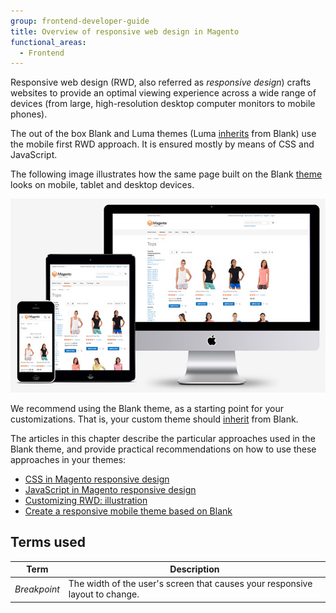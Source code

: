 ```yaml
---
group: frontend-developer-guide
title: Overview of responsive web design in Magento
functional_areas:
  - Frontend
---
```


Responsive web design (RWD, also referred as *responsive design*) crafts websites to provide an optimal viewing experience across a wide range of devices (from large, high-resolution desktop computer monitors to mobile phones).

The out of the box Blank and Luma themes (Luma [inherits](../themes/inherit.md) from Blank) use the mobile first RWD approach. It is ensured mostly by means of CSS and JavaScript.

The following image illustrates how the same page built on the Blank [theme](https://glossary.magento.com/theme) looks on mobile, tablet and desktop devices.

![](../../_images/frontend/css_responsive1.jpg)

We recommend using the Blank theme, as a starting point for your customizations. That is, your custom theme should [inherit](../themes/inherit.md) from Blank.

The articles in this chapter describe the particular approaches used in the Blank theme, and provide practical recommendations on how to use these approaches in your themes:

-  [CSS in Magento responsive design]
-  [JavaScript in Magento responsive design]
-  [Customizing RWD: illustration]
-  [Create a responsive mobile theme based on Blank]

## Terms used

Term | Description
------------ | -------------
*Breakpoint* | The width of the user's screen that causes your responsive layout to change.

[CSS in Magento responsive design]: css.md
[JavaScript in Magento responsive design]: js.md
[Customizing RWD: illustration]: practice.md
[Create a responsive mobile theme based on Blank]: mobile.md